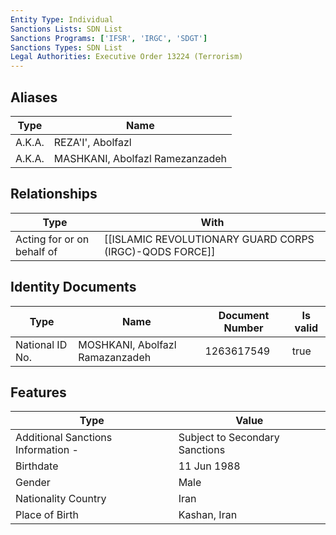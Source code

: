 ```yaml
---
Entity Type: Individual
Sanctions Lists: SDN List
Sanctions Programs: ['IFSR', 'IRGC', 'SDGT']
Sanctions Types: SDN List
Legal Authorities: Executive Order 13224 (Terrorism)
---
```


## Aliases
| Type  | Name      | 
|-------|-----------|
| A.K.A. | REZA'I', Abolfazl |
| A.K.A. | MASHKANI, Abolfazl Ramezanzadeh |

## Relationships
| Type  | With      | 
|-------|-----------|
| Acting for or on behalf of | [[ISLAMIC REVOLUTIONARY GUARD CORPS (IRGC)-QODS FORCE]] |

## Identity Documents
| Type  | Name      | Document Number | Is valid |
|-------|-----------|-----------------|----------|
| National ID No. | MOSHKANI, Abolfazl Ramazanzadeh | 1263617549 | true |

## Features
| Type  | Value      |
|-------|------------|
| Additional Sanctions Information - | Subject to Secondary Sanctions |
| Birthdate | 11 Jun 1988 |
| Gender | Male |
| Nationality Country | Iran |
| Place of Birth | Kashan, Iran |
